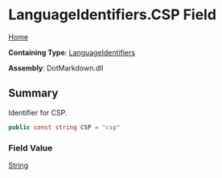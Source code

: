 # LanguageIdentifiers\.CSP Field

[Home](../../../README.md)

**Containing Type**: [LanguageIdentifiers](../README.md)

**Assembly**: DotMarkdown\.dll

## Summary

Identifier for CSP\.

```csharp
public const string CSP = "csp"
```

### Field Value

[String](https://docs.microsoft.com/en-us/dotnet/api/system.string)

